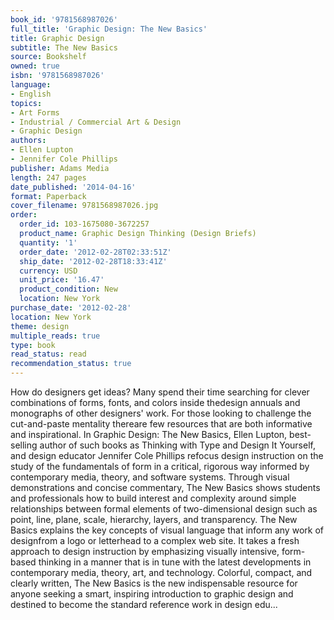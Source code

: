 ```yaml
---
book_id: '9781568987026'
full_title: 'Graphic Design: The New Basics'
title: Graphic Design
subtitle: The New Basics
source: Bookshelf
owned: true
isbn: '9781568987026'
language:
- English
topics:
- Art Forms
- Industrial / Commercial Art & Design
- Graphic Design
authors:
- Ellen Lupton
- Jennifer Cole Phillips
publisher: Adams Media
length: 247 pages
date_published: '2014-04-16'
format: Paperback
cover_filename: 9781568987026.jpg
order:
  order_id: 103-1675080-3672257
  product_name: Graphic Design Thinking (Design Briefs)
  quantity: '1'
  order_date: '2012-02-28T02:33:51Z'
  ship_date: '2012-02-28T18:33:41Z'
  currency: USD
  unit_price: '16.47'
  product_condition: New
  location: New York
purchase_date: '2012-02-28'
location: New York
theme: design
multiple_reads: true
type: book
read_status: read
recommendation_status: true
---
```

How do designers get ideas? Many spend their time searching for clever combinations of forms, fonts, and colors inside thedesign annuals and monographs of other designers' work. For those looking to challenge the cut-and-paste mentality thereare few resources that are both informative and inspirational. In Graphic Design: The New Basics, Ellen Lupton, best-selling author of such books as Thinking with Type and Design It Yourself, and design educator Jennifer Cole Phillips refocus design instruction on the study of the fundamentals of form in a critical, rigorous way informed by contemporary media, theory, and software systems. Through visual demonstrations and concise commentary, The New Basics shows students and professionals how to build interest and complexity around simple relationships between formal elements of two-dimensional design such as point, line, plane, scale, hierarchy, layers, and transparency. The New Basics explains the key concepts of visual language that inform any work of designfrom a logo or letterhead to a complex web site. It takes a fresh approach to design instruction by emphasizing visually intensive, form-based thinking in a manner that is in tune with the latest developments in contemporary media, theory, art, and technology. Colorful, compact, and clearly written, The New Basics is the new indispensable resource for anyone seeking a smart, inspiring introduction to graphic design and destined to become the standard reference work in design edu...
